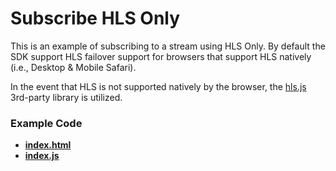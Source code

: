 # Subscribe HLS Only

This is an example of subscribing to a stream using HLS Only. By default the SDK support HLS failover support for browsers that support HLS natively (i.e., Desktop & Mobile Safari).

In the event that HLS is not supported natively by the browser, the [hls.js](https://video-dev.github.io/hls.js/) 3rd-party library is utilized.

### Example Code

- **[index.html](index.html)**
- **[index.js](index.js)**
